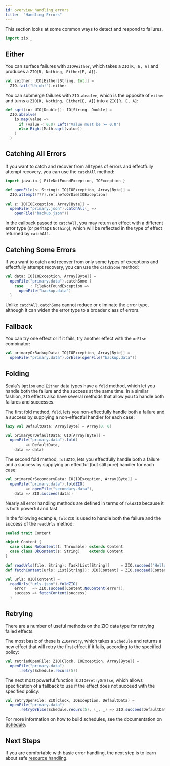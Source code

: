 ```yaml
---
id: overview_handling_errors
title:  "Handling Errors"
---
```


This section looks at some common ways to detect and respond to failures.

```scala mdoc:invisible
import zio._
```

## Either

You can surface failures with `ZIO#either`, which takes a `ZIO[R, E, A]` and produces a `ZIO[R, Nothing, Either[E, A]]`.

```scala mdoc:silent
val zeither: UIO[Either[String, Int]] = 
  ZIO.fail("Uh oh!").either
```

You can submerge failures with `ZIO.absolve`, which is the opposite of `either` and turns a `ZIO[R, Nothing, Either[E, A]]` into a `ZIO[R, E, A]`:

```scala mdoc:silent
def sqrt(io: UIO[Double]): IO[String, Double] =
  ZIO.absolve(
    io.map(value =>
      if (value < 0.0) Left("Value must be >= 0.0")
      else Right(Math.sqrt(value))
    )
  )
```

## Catching All Errors

If you want to catch and recover from all types of errors and effectfully attempt recovery, you can use the `catchAll` method:

```scala mdoc:invisible
import java.io.{ FileNotFoundException, IOException }

def openFile(s: String): IO[IOException, Array[Byte]] = 
  ZIO.attempt(???).refineToOrDie[IOException]
```

```scala mdoc:silent
val z: IO[IOException, Array[Byte]] = 
  openFile("primary.json").catchAll(_ => 
    openFile("backup.json"))
```

In the callback passed to `catchAll`, you may return an effect with a different error type (or perhaps `Nothing`), which will be reflected in the type of effect returned by `catchAll`.

## Catching Some Errors

If you want to catch and recover from only some types of exceptions and effectfully attempt recovery, you can use the `catchSome` method:

```scala mdoc:silent
val data: IO[IOException, Array[Byte]] = 
  openFile("primary.data").catchSome {
    case _ : FileNotFoundException => 
      openFile("backup.data")
  }
```

Unlike `catchAll`, `catchSome` cannot reduce or eliminate the error type, although it can widen the error type to a broader class of errors.

## Fallback

You can try one effect or if it fails, try another effect with the `orElse` combinator:

```scala mdoc:silent
val primaryOrBackupData: IO[IOException, Array[Byte]] = 
  openFile("primary.data").orElse(openFile("backup.data"))
```

## Folding

Scala's `Option` and `Either` data types have a `fold` method, which let you handle both the failure and the success at the same time. In a similar fashion, `ZIO` effects also have several methods that allow you to handle both failures and successes.

The first fold method, `fold`, lets you non-effectfully handle both a failure and a success by supplying a non-effectful handler for each case:

```scala mdoc:silent
lazy val DefaultData: Array[Byte] = Array(0, 0)

val primaryOrDefaultData: UIO[Array[Byte]] = 
  openFile("primary.data").fold(
    _    => DefaultData,
    data => data)
```

The second fold method, `foldZIO`, lets you effectfully handle both a failure and a success by supplying an effectful (but still pure) handler for each case:

```scala mdoc:silent
val primaryOrSecondaryData: IO[IOException, Array[Byte]] = 
  openFile("primary.data").foldZIO(
    _    => openFile("secondary.data"),
    data => ZIO.succeed(data))
```

Nearly all error handling methods are defined in terms of `foldZIO` because it is both powerful and fast.

In the following example, `foldZIO` is used to handle both the failure and the success of the `readUrls` method:

```scala mdoc:invisible
sealed trait Content

object Content {
  case class NoContent(t: Throwable) extends Content
  case class OkContent(s: String)    extends Content
}

def readUrls(file: String): Task[List[String]]     = ZIO.succeed("Hello" :: Nil)
def fetchContent(urls: List[String]): UIO[Content] = ZIO.succeed(Content.OkContent("Roger"))
```
```scala mdoc:silent
val urls: UIO[Content] =
  readUrls("urls.json").foldZIO(
    error   => ZIO.succeed(Content.NoContent(error)), 
    success => fetchContent(success)
  )
```

## Retrying

There are a number of useful methods on the ZIO data type for retrying failed effects. 

The most basic of these is `ZIO#retry`, which takes a `Schedule` and returns a new effect that will retry the first effect if it fails, according to the specified policy:

```scala mdoc:silent
val retriedOpenFile: ZIO[Clock, IOException, Array[Byte]] = 
  openFile("primary.data")
      .retry(Schedule.recurs(5))
```

The next most powerful function is `ZIO#retryOrElse`, which allows specification of a fallback to use if the effect does not succeed with the specified policy:

```scala
val retryOpenFile: ZIO[Clock, IOException, DefaultData) = 
  openFile("primary.data")
      .retryOrElse(Schedule.recurs(5), (_, _) => ZIO.succeed(DefaultData))
```

For more information on how to build schedules, see the documentation on [Schedule](../datatypes/misc/schedule.md).

## Next Steps

If you are comfortable with basic error handling, the next step is to learn about safe [resource handling](handling_resources.md).
